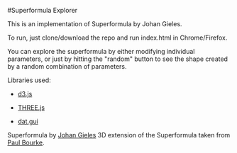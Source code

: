 #Superformula Explorer

This is an implementation of Superformula by Johan Gieles.

To run, just clone/download the repo and run index.html in Chrome/Firefox.

You can explore the superformula by either modifying individual parameters, or just by hitting the "random" button 
to see the shape created by a random combination of parameters.



Libraries used:

- [d3.js](https://d3js.org/)

- [THREE.js](http://threejs.org/)

- [dat.gui](https://github.com/dataarts/dat.gui)

Superformula by [Johan Gieles](http://www.amjbot.org/content/90/3/333.full)
3D extension of the Superformula taken from [Paul Bourke](http://paulbourke.net/geometry/supershape/).

